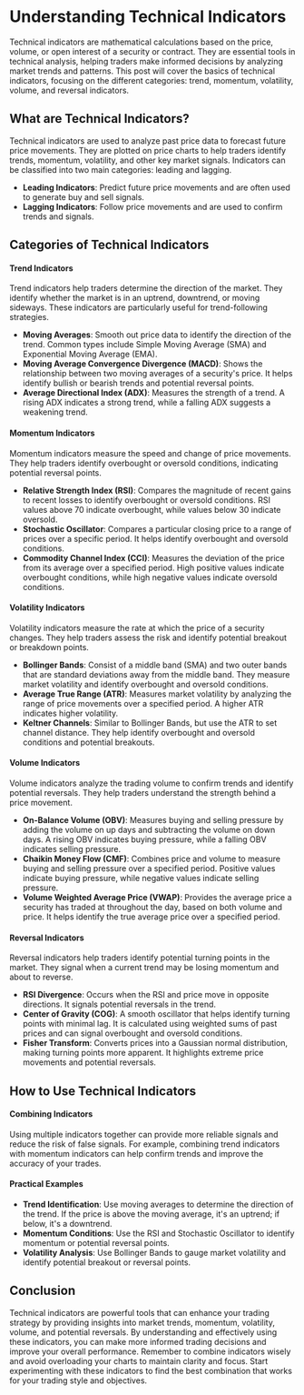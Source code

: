 # Understanding Technical Indicators

Technical indicators are mathematical calculations based on the price, volume, or open interest of a security or contract. They are essential tools in technical analysis, helping traders make informed decisions by analyzing market trends and patterns. This post will cover the basics of technical indicators, focusing on the different categories: trend, momentum, volatility, volume, and reversal indicators.

## What are Technical Indicators?

Technical indicators are used to analyze past price data to forecast future price movements. They are plotted on price charts to help traders identify trends, momentum, volatility, and other key market signals. Indicators can be classified into two main categories: leading and lagging.

- **Leading Indicators**: Predict future price movements and are often used to generate buy and sell signals.
- **Lagging Indicators**: Follow price movements and are used to confirm trends and signals.

## Categories of Technical Indicators

#### Trend Indicators

Trend indicators help traders determine the direction of the market. They identify whether the market is in an uptrend, downtrend, or moving sideways. These indicators are particularly useful for trend-following strategies.

- **Moving Averages**: Smooth out price data to identify the direction of the trend. Common types include Simple Moving Average (SMA) and Exponential Moving Average (EMA).
- **Moving Average Convergence Divergence (MACD)**: Shows the relationship between two moving averages of a security's price. It helps identify bullish or bearish trends and potential reversal points.
- **Average Directional Index (ADX)**: Measures the strength of a trend. A rising ADX indicates a strong trend, while a falling ADX suggests a weakening trend.

#### Momentum Indicators

Momentum indicators measure the speed and change of price movements. They help traders identify overbought or oversold conditions, indicating potential reversal points.

- **Relative Strength Index (RSI)**: Compares the magnitude of recent gains to recent losses to identify overbought or oversold conditions. RSI values above 70 indicate overbought, while values below 30 indicate oversold.
- **Stochastic Oscillator**: Compares a particular closing price to a range of prices over a specific period. It helps identify overbought and oversold conditions.
- **Commodity Channel Index (CCI)**: Measures the deviation of the price from its average over a specified period. High positive values indicate overbought conditions, while high negative values indicate oversold conditions.

#### Volatility Indicators

Volatility indicators measure the rate at which the price of a security changes. They help traders assess the risk and identify potential breakout or breakdown points.

- **Bollinger Bands**: Consist of a middle band (SMA) and two outer bands that are standard deviations away from the middle band. They measure market volatility and identify overbought and oversold conditions.
- **Average True Range (ATR)**: Measures market volatility by analyzing the range of price movements over a specified period. A higher ATR indicates higher volatility.
- **Keltner Channels**: Similar to Bollinger Bands, but use the ATR to set channel distance. They help identify overbought and oversold conditions and potential breakouts.

#### Volume Indicators

Volume indicators analyze the trading volume to confirm trends and identify potential reversals. They help traders understand the strength behind a price movement.

- **On-Balance Volume (OBV)**: Measures buying and selling pressure by adding the volume on up days and subtracting the volume on down days. A rising OBV indicates buying pressure, while a falling OBV indicates selling pressure.
- **Chaikin Money Flow (CMF)**: Combines price and volume to measure buying and selling pressure over a specified period. Positive values indicate buying pressure, while negative values indicate selling pressure.
- **Volume Weighted Average Price (VWAP)**: Provides the average price a security has traded at throughout the day, based on both volume and price. It helps identify the true average price over a specified period.

#### Reversal Indicators

Reversal indicators help traders identify potential turning points in the market. They signal when a current trend may be losing momentum and about to reverse.

- **RSI Divergence**: Occurs when the RSI and price move in opposite directions. It signals potential reversals in the trend.
- **Center of Gravity (COG)**: A smooth oscillator that helps identify turning points with minimal lag. It is calculated using weighted sums of past prices and can signal overbought and oversold conditions.
- **Fisher Transform**: Converts prices into a Gaussian normal distribution, making turning points more apparent. It highlights extreme price movements and potential reversals.

## How to Use Technical Indicators

#### Combining Indicators

Using multiple indicators together can provide more reliable signals and reduce the risk of false signals. For example, combining trend indicators with momentum indicators can help confirm trends and improve the accuracy of your trades.

#### Practical Examples

- **Trend Identification**: Use moving averages to determine the direction of the trend. If the price is above the moving average, it's an uptrend; if below, it's a downtrend.
- **Momentum Conditions**: Use the RSI and Stochastic Oscillator to identify momentum or potential reversal points.
- **Volatility Analysis**: Use Bollinger Bands to gauge market volatility and identify potential breakout or reversal points.

## Conclusion

Technical indicators are powerful tools that can enhance your trading strategy by providing insights into market trends, momentum, volatility, volume, and potential reversals. By understanding and effectively using these indicators, you can make more informed trading decisions and improve your overall performance. Remember to combine indicators wisely and avoid overloading your charts to maintain clarity and focus. Start experimenting with these indicators to find the best combination that works for your trading style and objectives.
